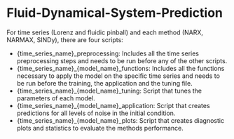 # Fluid-Dynamical-System-Prediction

For time series (Lorenz and fluidic pinball) and each method (NARX, NARMAX, SINDy), there are four 
scripts:
- {time_series_name}_preprocessing: Includes all the time series preprocessing steps and needs to be 
run before any of the other scripts.
- {time_series_name}_{model_name}_functions: Includes all the functions necessary to apply the
model on the specific time series and needs to be run before the training, the application and the tuning 
file.
- {time_series_name}_{model_name}_tuning: Script that tunes the parameters of each model.
- {time_series_name}_{model_name}_application: Script that creates predictions for all levels of noise 
in the initial condition.
- {time_series_name}_{model_name}_plots: Script that creates diagnostic plots and statistics to 
evaluate the methods performance.
